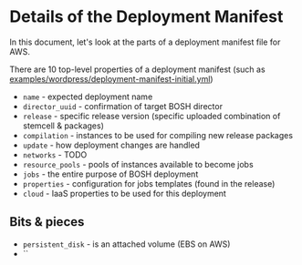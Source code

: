 # Details of the Deployment Manifest

In this document, let's look at the parts of a deployment manifest file for AWS.

There are 10 top-level properties of a deployment manifest (such as [examples/wordpress/deployment-manifest-initial.yml](../examples/wordpress/deployment-manifest-initial.yml))

* `name` - expected deployment name
* `director_uuid` - confirmation of target BOSH director
* `release` - specific release version (specific uploaded combination of stemcell & packages)
* `compilation` - instances to be used for compiling new release packages
* `update` - how deployment changes are handled
* `networks` - TODO
* `resource_pools` - pools of instances available to become jobs
* `jobs` - the entire purpose of BOSH deployment
* `properties` - configuration for jobs templates (found in the release)
* `cloud` - IaaS properties to be used for this deployment



## Bits & pieces

* `persistent_disk` - is an attached volume (EBS on AWS)
* ``